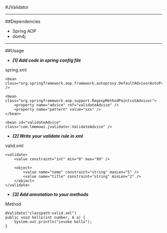 #JValidator
___
##Dependencies

+ Spring AOP
+ dom4j
___
##Usage

+ ***[1] Add code in spring config file***

spring.xml
	
	<bean class="org.springframework.aop.framework.autoproxy.DefaultAdvisorAutoProxyCreator" />
	
    <bean class="org.springframework.aop.support.RegexpMethodPointcutAdvisor">
		<property name="advice" ref="validateAdvice" />
		<property name="pattern" value="xxx" />
    </bean>

    <bean id="validateAdvice" class="com.lmmmowi.jvalidator.ValidateAdvice" />

+ ***[2] Write your validate rule in xml***

valid.xml

	<validate>
		<value constraint="int" min="0" max="99" />
	
		<object>
			<value name="name" constraint="string" maxLen="5" />
			<value name="title" constraint="string" minLen="2" />
		</object>
	</validate>


+ ***[3] Add annotation to your methods***

Method

	@Validate("classpath:valid.xml")
	public void hello(int number, A a) {
		System.out.println("invoke hello");
	}